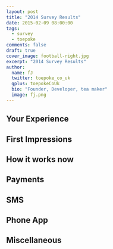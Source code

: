 ```yaml
---
layout: post
title: "2014 Survey Results"
date: 2015-02-09 08:00:00
tags: 
  - survey
  - toepoke
comments: false
draft: true
cover_image: football-right.jpg
excerpt: "2014 Survey Results"
author: 
  name: fJ
  twitter: toepoke_co_uk
  gplus: toepokeCoUk
  bio: "Founder, Developer, tea maker"
  image: fj.png
---
```

## Your Experience

<div id="find-out" class="sk-spinner sk-spinner-pulse"></div>
<div id="user-type"></div>
<div id="how-long"></div>
<div id="run-a-match"></div>
<div id="reduced-players"></div>
<div id="recommend"></div>

## First Impressions
<div id="intuitive" class="sk-spinner sk-spinner-pulse"></div>
<div id="guided"></div>
<div id="supported"></div>
<div id="tour"></div>

## How it works now
<div id="e-mail-volume" class="sk-spinner sk-spinner-pulse"></div>
<div id="ratings"></div>
<div id="features"></div>
<div id="learning-features"></div>

## Payments
<div id="pay-share" class="sk-spinner sk-spinner-pulse"></div>
<div id="payment-method"></div>
<div id="admin-fee"></div>

## SMS
<div id="sms-interest" class="sk-spinner sk-spinner-pulse"></div>
<div id="sms-fee"></div>

## Phone App
<div id="prefer-app" class="sk-spinner sk-spinner-pulse"></div>
<div id="app-cost"></div>

## Miscellaneous
<div id="another-team" class="sk-spinner sk-spinner-pulse"></div>

<script type="text/javascript" src="https://www.google.com/jsapi"></script>
<script type="text/javascript" src="/images/posts/2015-02-09-2014-survey-results.js"></script>
